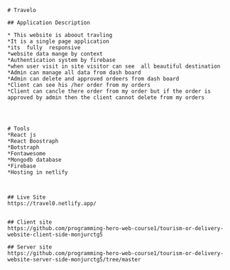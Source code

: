     # Travelo

    ## Application Description

    * This website is aboout travling 
    *It is a single page application
    *its  fully  responsive 
    *website data mange by context
    *Authentication system by firebase
    *when user visit in site visitor can see  all beautiful destination
    *Admin can manage all data from dash board
    *Admin can delete and approved ordeers from dash board
    *Client can see his /her order from my orders
    *Client can cancle there order from my order but if the order is approved by admin then the client cannot delete from my orders 




    # Tools
    *React js
    *React Boostraph
    *Botstraph
    *Fontawesome
    *Mongodb database
    *Firebase
    *Hosting in netlify 



    ## Live Site
    https://travel0.netlify.app/


    ## Client site
    https://github.com/programming-hero-web-course1/tourism-or-delivery-website-client-side-monjurctg5

    ## Server site
    https://github.com/programming-hero-web-course1/tourism-or-delivery-website-server-side-monjurctg5/tree/master

    